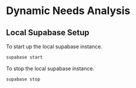 # Dynamic Needs Analysis

## Local Supabase Setup

To start up the local supabase instance.

```bash
supabase start
```

To stop the local supabase instance.

```bash
supabase stop
```
